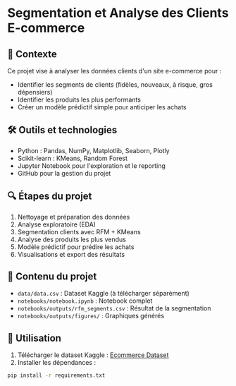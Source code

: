 # Segmentation et Analyse des Clients E-commerce

## 📌 Contexte
Ce projet vise à analyser les données clients d'un site e-commerce pour :
- Identifier les segments de clients (fidèles, nouveaux, à risque, gros dépensiers)
- Identifier les produits les plus performants
- Créer un modèle prédictif simple pour anticiper les achats

## 🛠 Outils et technologies
- Python : Pandas, NumPy, Matplotlib, Seaborn, Plotly
- Scikit-learn : KMeans, Random Forest
- Jupyter Notebook pour l'exploration et le reporting
- GitHub pour la gestion du projet

## 🔍 Étapes du projet
1. Nettoyage et préparation des données
2. Analyse exploratoire (EDA)
3. Segmentation clients avec RFM + KMeans
4. Analyse des produits les plus vendus
5. Modèle prédictif pour prédire les achats
6. Visualisations et export des résultats

## 📂 Contenu du projet
- `data/data.csv` : Dataset Kaggle (à télécharger séparément)
- `notebooks/notebook.ipynb` : Notebook complet
- `notebooks/outputs/rfm_segments.csv` : Résultat de la segmentation
- `notebooks/outputs/figures/` : Graphiques générés

## 🚀 Utilisation
1. Télécharger le dataset Kaggle : [Ecommerce Dataset](https://www.kaggle.com/datasets/carrie1/ecommerce-data)
2. Installer les dépendances :
```bash
pip install -r requirements.txt
